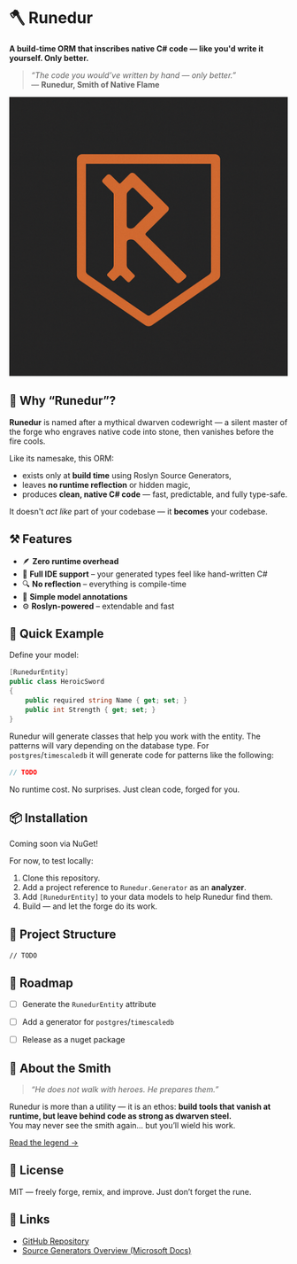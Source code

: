 # 🪓 Runedur

**A build-time ORM that inscribes native C# code — like you'd write it yourself. Only better.**

> _“The code you would’ve written by hand — only better.”_  
> — **Runedur, Smith of Native Flame**

![Runedur logo](logo.png)


## 📜 Why “Runedur”?

**Runedur** is named after a mythical dwarven codewright — a silent master of the forge who engraves native code into stone, then vanishes before the fire cools.

Like its namesake, this ORM:

- exists only at **build time** using Roslyn Source Generators,
- leaves **no runtime reflection** or hidden magic,
- produces **clean, native C# code** — fast, predictable, and fully type-safe.

It doesn't *act like* part of your codebase — it **becomes** your codebase.


## ⚒️ Features

- 🪶 **Zero runtime overhead**  
- 🧠 **Full IDE support** – your generated types feel like hand-written C#
- 🔍 **No reflection** – everything is compile-time
- 🧱 **Simple model annotations**
- ⚙️ **Roslyn-powered** – extendable and fast


## 🧪 Quick Example

Define your model:

```csharp
[RunedurEntity]
public class HeroicSword
{
    public required string Name { get; set; }
    public int Strength { get; set; }
}
```

Runedur will generate classes that help you work with the entity. The patterns will vary depending on the database type. For `postgres`/`timescaledb` it will generate code for patterns like the following:

```csharp
// TODO
```

No runtime cost. No surprises. Just clean code, forged for you.

## 📦 Installation

Coming soon via NuGet!

For now, to test locally:

1. Clone this repository.
2. Add a project reference to `Runedur.Generator` as an **analyzer**.
3. Add `[RunedurEntity]` to your data models to help Runedur find them.
4. Build — and let the forge do its work.



## 📁 Project Structure

```
// TODO
```



## 🌄 Roadmap

- [ ] Generate the `RunedurEntity` attribute
- [ ] Add a generator for `postgres`/`timescaledb`
- [ ] Release as a nuget package



## 🧙 About the Smith

> _“He does not walk with heroes. He prepares them.”_

Runedur is more than a utility — it is an ethos: **build tools that vanish at runtime, but leave behind code as strong as dwarven steel.**  
You may never see the smith again… but you’ll wield his work.

[Read the legend →](docs/lore.md)



## 📖 License

MIT — freely forge, remix, and improve. Just don’t forget the rune.


## 🔗 Links

- [GitHub Repository](https://github.com/pingvinen/runedur-orm)
- [Source Generators Overview (Microsoft Docs)](https://learn.microsoft.com/en-us/dotnet/csharp/roslyn-sdk/source-generators-overview)

